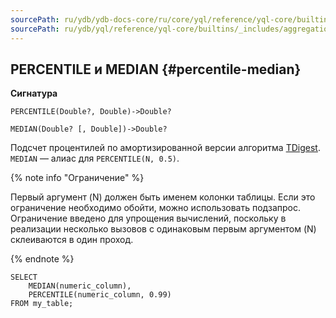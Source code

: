```yaml
---
sourcePath: ru/ydb/ydb-docs-core/ru/core/yql/reference/yql-core/builtins/_includes/aggregation/percentile_median.md
sourcePath: ru/ydb/yql/reference/yql-core/builtins/_includes/aggregation/percentile_median.md
---
```

## PERCENTILE и MEDIAN {#percentile-median}

**Сигнатура**
```
PERCENTILE(Double?, Double)->Double?

MEDIAN(Double? [, Double])->Double?
```

Подсчет процентилей по амортизированной версии алгоритма [TDigest](https://github.com/tdunning/t-digest). `MEDIAN` — алиас для `PERCENTILE(N, 0.5)`.

{% note info "Ограничение" %}

Первый аргумент (N) должен быть именем колонки таблицы. Если это ограничение необходимо обойти, можно использовать подзапрос. Ограничение введено для упрощения вычислений, поскольку в реализации несколько вызовов с одинаковым первым аргументом (N) склеиваются в один проход.

{% endnote %}

``` yql
SELECT
    MEDIAN(numeric_column),
    PERCENTILE(numeric_column, 0.99)
FROM my_table;
```

